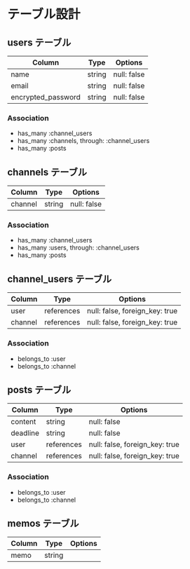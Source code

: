 # テーブル設計

## users テーブル

| Column             | Type   | Options     |
| ------------------ | ------ | ----------- |
| name               | string | null: false |
| email              | string | null: false |
| encrypted_password | string | null: false |

### Association

- has_many :channel_users
- has_many :channels, through: :channel_users
- has_many :posts

## channels テーブル

| Column  | Type   | Options     |
| ------- | ------ | ----------- |
| channel | string | null: false |

### Association

- has_many :channel_users
- has_many :users, through: :channel_users
- has_many :posts

## channel_users テーブル

| Column    | Type       | Options                        |
| --------- | ---------- | ------------------------------ |
| user      | references | null: false, foreign_key: true |
| channel   | references | null: false, foreign_key: true |

### Association

- belongs_to :user
- belongs_to :channel

## posts テーブル

| Column   | Type       | Options                        |
| -------- | ---------- | ------------------------------ |
| content  | string     | null: false                    |
| deadline | string     | null: false                    |
| user     | references | null: false, foreign_key: true |
| channel  | references | null: false, foreign_key: true |

### Association

- belongs_to :user
- belongs_to :channel

## memos テーブル
| Column | Type   | Options |
| ------ | ------ | ------- |
| memo   | string |         |